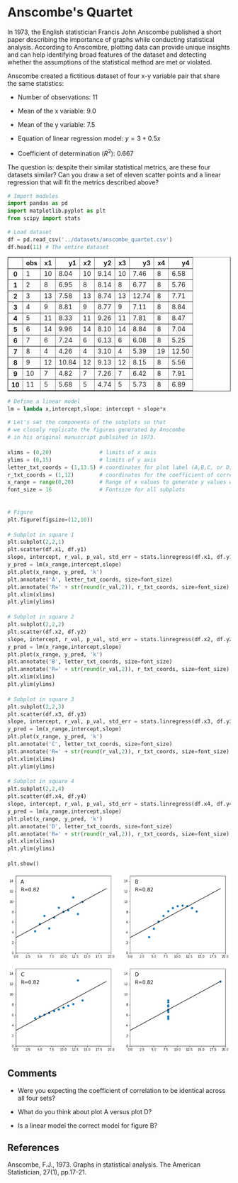 # Anscombe's Quartet

In 1973, the English statistician Francis John Anscombe published a short paper describing the importance of graphs while conducting statistical analysis. According to Anscombre, plotting data can provide unique insights and can help identifying broad features of the dataset and detecting whether the assumptions of the statistical method are met or violated.

Anscombe created a fictitious dataset of four x-y variable pair that share the same statistics:

- Number of observations: 11

- Mean of the x variable: 9.0

- Mean of the y variable: 7.5

- Equation of linear regression model: $y=3+0.5x$

- Coefficient of determination ($R^2$): 0.667

The question is: despite their similar statistical metrics, are these four datasets similar? Can you draw a set of eleven scatter points and a linear regression that will fit the metrics described above?




```python
# Import modules
import pandas as pd
import matplotlib.pyplot as plt
from scipy import stats

```


```python
# Load dataset
df = pd.read_csv('../datasets/anscombe_quartet.csv')
df.head(11) # The entire dataset

```




<div>
<style scoped>
    .dataframe tbody tr th:only-of-type {
        vertical-align: middle;
    }

    .dataframe tbody tr th {
        vertical-align: top;
    }

    .dataframe thead th {
        text-align: right;
    }
</style>
<table border="1" class="dataframe">
  <thead>
    <tr style="text-align: right;">
      <th></th>
      <th>obs</th>
      <th>x1</th>
      <th>y1</th>
      <th>x2</th>
      <th>y2</th>
      <th>x3</th>
      <th>y3</th>
      <th>x4</th>
      <th>y4</th>
    </tr>
  </thead>
  <tbody>
    <tr>
      <th>0</th>
      <td>1</td>
      <td>10</td>
      <td>8.04</td>
      <td>10</td>
      <td>9.14</td>
      <td>10</td>
      <td>7.46</td>
      <td>8</td>
      <td>6.58</td>
    </tr>
    <tr>
      <th>1</th>
      <td>2</td>
      <td>8</td>
      <td>6.95</td>
      <td>8</td>
      <td>8.14</td>
      <td>8</td>
      <td>6.77</td>
      <td>8</td>
      <td>5.76</td>
    </tr>
    <tr>
      <th>2</th>
      <td>3</td>
      <td>13</td>
      <td>7.58</td>
      <td>13</td>
      <td>8.74</td>
      <td>13</td>
      <td>12.74</td>
      <td>8</td>
      <td>7.71</td>
    </tr>
    <tr>
      <th>3</th>
      <td>4</td>
      <td>9</td>
      <td>8.81</td>
      <td>9</td>
      <td>8.77</td>
      <td>9</td>
      <td>7.11</td>
      <td>8</td>
      <td>8.84</td>
    </tr>
    <tr>
      <th>4</th>
      <td>5</td>
      <td>11</td>
      <td>8.33</td>
      <td>11</td>
      <td>9.26</td>
      <td>11</td>
      <td>7.81</td>
      <td>8</td>
      <td>8.47</td>
    </tr>
    <tr>
      <th>5</th>
      <td>6</td>
      <td>14</td>
      <td>9.96</td>
      <td>14</td>
      <td>8.10</td>
      <td>14</td>
      <td>8.84</td>
      <td>8</td>
      <td>7.04</td>
    </tr>
    <tr>
      <th>6</th>
      <td>7</td>
      <td>6</td>
      <td>7.24</td>
      <td>6</td>
      <td>6.13</td>
      <td>6</td>
      <td>6.08</td>
      <td>8</td>
      <td>5.25</td>
    </tr>
    <tr>
      <th>7</th>
      <td>8</td>
      <td>4</td>
      <td>4.26</td>
      <td>4</td>
      <td>3.10</td>
      <td>4</td>
      <td>5.39</td>
      <td>19</td>
      <td>12.50</td>
    </tr>
    <tr>
      <th>8</th>
      <td>9</td>
      <td>12</td>
      <td>10.84</td>
      <td>12</td>
      <td>9.13</td>
      <td>12</td>
      <td>8.15</td>
      <td>8</td>
      <td>5.56</td>
    </tr>
    <tr>
      <th>9</th>
      <td>10</td>
      <td>7</td>
      <td>4.82</td>
      <td>7</td>
      <td>7.26</td>
      <td>7</td>
      <td>6.42</td>
      <td>8</td>
      <td>7.91</td>
    </tr>
    <tr>
      <th>10</th>
      <td>11</td>
      <td>5</td>
      <td>5.68</td>
      <td>5</td>
      <td>4.74</td>
      <td>5</td>
      <td>5.73</td>
      <td>8</td>
      <td>6.89</td>
    </tr>
  </tbody>
</table>
</div>




```python
# Define a linear model
lm = lambda x,intercept,slope: intercept + slope*x

```


```python
# Let's set the components of the subplots so that
# we closely replicate the figures generated by Anscombe
# in his original manuscript publsihed in 1973.

xlims = (0,20)               # limits of x axis
ylims = (0,15)               # limits of y axis
letter_txt_coords = (1,13.5) # coordinates for plot label (A,B,C, or D)
r_txt_coords = (1,12)        # coordinates for the coefficient of correlation
x_range = range(0,20)        # Range of x values to generate y values with the model
font_size = 16               # Fontsize for all subplots


# Figure
plt.figure(figsize=(12,10))

# Subplot in square 1
plt.subplot(2,2,1)
plt.scatter(df.x1, df.y1)
slope, intercept, r_val, p_val, std_err = stats.linregress(df.x1, df.y1)
y_pred = lm(x_range,intercept,slope)
plt.plot(x_range, y_pred, 'k')
plt.annotate('A', letter_txt_coords, size=font_size)
plt.annotate('R=' + str(round(r_val,2)), r_txt_coords, size=font_size)
plt.xlim(xlims)
plt.ylim(ylims)

# Subplot in square 2
plt.subplot(2,2,2)
plt.scatter(df.x2, df.y2)
slope, intercept, r_val, p_val, std_err = stats.linregress(df.x2, df.y2)
y_pred = lm(x_range,intercept,slope)
plt.plot(x_range, y_pred, 'k')
plt.annotate('B', letter_txt_coords, size=font_size)
plt.annotate('R=' + str(round(r_val,2)), r_txt_coords, size=font_size)
plt.xlim(xlims)
plt.ylim(ylims)

# Subplot in square 3
plt.subplot(2,2,3)
plt.scatter(df.x3, df.y3)
slope, intercept, r_val, p_val, std_err = stats.linregress(df.x3, df.y3)
y_pred = lm(x_range,intercept,slope)
plt.plot(x_range, y_pred, 'k')
plt.annotate('C', letter_txt_coords, size=font_size)
plt.annotate('R=' + str(round(r_val,2)), r_txt_coords, size=font_size)
plt.xlim(xlims)
plt.ylim(ylims)

# Subplot in square 4
plt.subplot(2,2,4)
plt.scatter(df.x4, df.y4)
slope, intercept, r_val, p_val, std_err = stats.linregress(df.x4, df.y4)
y_pred = lm(x_range,intercept,slope)
plt.plot(x_range, y_pred, 'k')
plt.annotate('D', letter_txt_coords, size=font_size)
plt.annotate('R=' + str(round(r_val,2)), r_txt_coords, size=font_size)
plt.xlim(xlims)
plt.ylim(ylims)

plt.show()

```


![png](anscombe_quartet_files/anscombe_quartet_4_0.png)


## Comments

- Were you expecting the coefficient of correlation to be identical across all four sets? 

- What do you think about plot A versus plot D?

- Is a linear model the correct model for figure B?


## References

Anscombe, F.J., 1973. Graphs in statistical analysis. The American Statistician, 27(1), pp.17-21.
